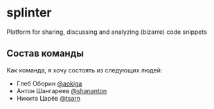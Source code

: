 # splinter
Platform for sharing, discussing and analyzing (bizarre) code snippets

## Состав команды

Как команда, я хочу состоять из следующих людей:

 - Глеб Оборин [@aokiga](https://github.com/aokiga)
 - Антон Шангареев [@shananton](https://github.com/shananton)
 - Никита Царёв [@tsarn](https://github.com/tsarn)
